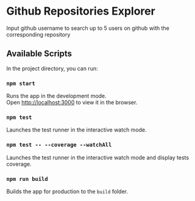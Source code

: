# Github Repositories Explorer

Input github username to search up to 5 users on github with the corresponding repository

## Available Scripts

In the project directory, you can run:

### `npm start`

Runs the app in the development mode.\
Open [http://localhost:3000](http://localhost:3000) to view it in the browser.

### `npm test`

Launches the test runner in the interactive watch mode.

### `npm test -- --coverage --watchAll`

Launches the test runner in the interactive watch mode and display tests coverage.

### `npm run build`

Builds the app for production to the `build` folder.
